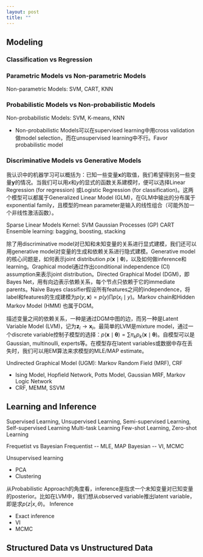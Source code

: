 ```yaml
---
layout: post
title: ""
---
```


$$ \newcommand{\bm}[1]{\boldsymbol{#1}} $$

## Modeling

### Classification vs Regression

### Parametric Models vs Non-parametric Models

Non-parametric Models: SVM, CART, KNN

### Probabilistic Models vs Non-probabilistic Models

Non-probabilistic Models: SVM, K-means, KNN

* Non-probabilistic Models可以在supervised learning中用cross validation做model selection，而在unsupervised learning中不行。Favor probabilistic model

### Discriminative Models vs Generative Models

我认识中的机器学习可以概括为：已知一些变量$\bm{x}$的取值，我们希望得到另一些变量$\bm{y}$的情况。当我们可以用$x$和$y$的显式的函数关系建模时，便可以选择Linear Regression (for regression) 或Logistic Regression (for classification)。这两个模型可以都属于Generalized Linear Model (GLM)，在GLM中输出的分布属于exponential family，且模型的mean parameter是输入的线性组合（可能外加一个非线性激活函数）。

Sparse Linear Models
Kernel: SVM
Gaussian Processes (GP)
CART
Ensemble learning: bagging, boosting, stacking

除了用discriminative model对已知和未知变量的关系进行显式建模，我们还可以用generative model对变量的生成和依赖关系进行隐式建模。Generative model的核心问题是，如何表示joint distribution $p(\bm{x} \mid \bm{\theta})$，以及如何做inference和learning。Graphical model通过作出conditional independence (CI) assumption来表示joint distribution。Directed Graphical Model (DGM)，即Bayes Net，用有向边表示依赖关系，每个节点只依赖于它的immediate parents。Naive Bayes classifier假设所有features之间的independence，将label和features的生成建模为$p(y, \bm{x}) = p(y) \prod{p(x_i \mid y)}$。Markov chain和Hidden Markov Model (HMM) 也属于DGM。

描述变量之间的依赖关系，一种是通过DGM中图的边，而另一种是Latent Variable Model (LVM)，记为$\bm{z}_i \rightarrow \bm{x}_i$。最简单的LVM是mixture model，通过一个discrete variable控制子模型的选择：$p(\bm{x} \mid \bm{\theta}) = \sum{\pi_k p_k(\bm{x} \mid \bm{\theta})}$。自模型可以是Gaussian, multinoulli, experts等。在模型存在latent variables或数据中存在丢失时，我们可以用EM算法来求模型的MLE/MAP estimate。

Undirected Graphical Model (UGM): Markov Random Field (MRF), CRF
* Ising Model, Hopfield Network, Potts Model, Gaussian MRF, Markov Logic Network
* CRF, MEMM, SSVM

## Learning and Inference

Supervised Learning, Unsupervised Learning, Semi-supervised Learning, Self-supervised Learning
Multi-task Learning
Few-shot Learning, Zero-shot Learning

Frequetist vs Bayesian
Frequentist -- MLE, MAP
Bayesian -- VI, MCMC

Unsupervised learning
* PCA
* Clustering

从Probabilistic Approach的角度看，inference是指求一个未知变量对已知变量的posterior。比如在LVM中，我们想从observed variable推出latent variable，即是求$p(z | x, \theta)$。
Inference
* Exact inference
* VI
* MCMC

## Structured Data vs Unstructured Data

